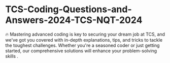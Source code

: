 # TCS-Coding-Questions-and-Answers-2024-TCS-NQT-2024
 🔥 Mastering advanced coding is key to securing your dream job at TCS, and we've got you covered with in-depth explanations, tips, and tricks to tackle the toughest challenges. Whether you're a seasoned coder or just getting started, our comprehensive solutions will enhance your problem-solving skills .
